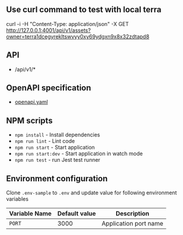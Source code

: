 ## Use curl command to test with local terra
curl -i -H "Content-Type: application/json" -X GET http://127.0.0.1:4001/api/v1/assets?owner=terra1dcegyrekltswvyy0xy69ydgxn9x8x32zdtapd8

## API

- /api/v1/\*

## OpenAPI specification

- [openapi.yaml](./openapi/openapi.yaml)

## NPM scripts

- `npm install` - Install dependencies
- `npm run lint` - Lint code
- `npm run start` - Start application
- `npm run start:dev` - Start application in watch mode
- `npm run test` - run Jest test runner

## Environment configuration

Clone `.env-sample` to `.env` and update value for following environment variables

| Variable Name        | Default value  | Description               |
| -------------------- | -------------- | ------------------------- |
| `PORT`               | 3000           | Application port name     |

